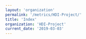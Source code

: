 ```yaml
---
layout: 'organization'
permalink: '/metrics/HDI-Project/'
title: 'Index'
organization: 'HDI-Project'
current_date: '2019-03-03'
---
```

